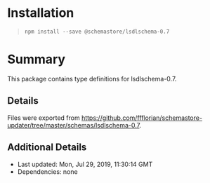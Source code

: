# Installation
> `npm install --save @schemastore/lsdlschema-0.7`

# Summary
This package contains type definitions for lsdlschema-0.7.

## Details
Files were exported from https://github.com/ffflorian/schemastore-updater/tree/master/schemas/lsdlschema-0.7.

## Additional Details
* Last updated: Mon, Jul 29, 2019, 11:30:14 GMT
* Dependencies: none
